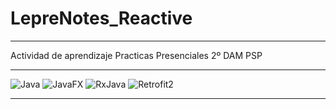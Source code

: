 # LepreNotes_Reactive
***
Actividad de aprendizaje Practicas Presenciales 2º DAM PSP
***
![Java](https://img.shields.io/badge/Java-ED8B00?style=for-the-badge&logo=java&logoColor=white)
![JavaFX](https://img.shields.io/badge/JavaFx-ED8B00?style=for-the-badge&logo=javaFXlogoColor=white)
![RxJava](https://img.shields.io/badge/RXJava-a032a8?style=for-the-badge&logo=RxJavalogoColor=white)
![Retrofit2](https://img.shields.io/badge/Retrofit2-7dcf55?style=for-the-badge&logo=Retrofit2Color=white)
***

